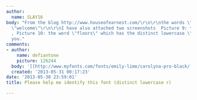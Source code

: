 ```yaml
---
author:
  name: SLAY16
body: "From the blog http://www.houseofearnest.com/\r\n\r\nthe words \"house\" \"of\"
  \"welcome\"\r\n\r\nI have also attached two screenshots  Picture 9: the word \"About\"
  , Picture 10: the word \"floors\" which has the distinct lowercase \"r\". \r\n\r\nThank
  you."
comments:
- author:
    name: defiantone
    picture: 126244
  body: '[[http://www.myfonts.com/fonts/emily-lime/carolyna-pro-black/|Carolyna Black]]'
  created: '2013-05-31 00:17:23'
date: '2013-05-30 23:59:01'
title: Please help me identify this font (distinct lowercase r)

---
```

